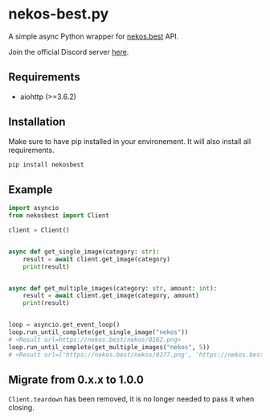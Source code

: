 # nekos-best.py

A simple async Python wrapper for [nekos.best](https://nekos.best) API.

Join the official Discord server [here](https://nekos.best/discord?ref=py).

## Requirements

- aiohttp (>=3.6.2)

## Installation

Make sure to have pip installed in your environement. It will also install all requirements.

```bash
pip install nekosbest
```

## Example

```py
import asyncio
from nekosbest import Client

client = Client()


async def get_single_image(category: str):
    result = await client.get_image(category)
    print(result)


async def get_multiple_images(category: str, amount: int):
    result = await client.get_image(category, amount)
    print(result)


loop = asyncio.get_event_loop()
loop.run_until_complete(get_single_image("nekos"))
# <Result url=https://nekos.best/nekos/0162.png>
loop.run_until_complete(get_multiple_images("nekos", 5))
# <Result url=['https://nekos.best/nekos/0277.png', 'https://nekos.best/nekos/0339.png', 'https://nekos.best/nekos/0391.png', 'https://nekos.best/nekos/0245.png', 'https://nekos.best/nekos/0225.png']>
```

## Migrate from 0.x.x to 1.0.0

`Client.teardown` has been removed, it is no longer needed to pass it when closing.
